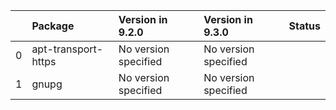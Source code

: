 <!-- markdown-link-check-disable -->

|    | Package             | Version in 9.2.0     | Version in 9.3.0     | Status   |
|---:|:--------------------|:---------------------|:---------------------|:---------|
|  0 | apt-transport-https | No version specified | No version specified |          |
|  1 | gnupg               | No version specified | No version specified |          |